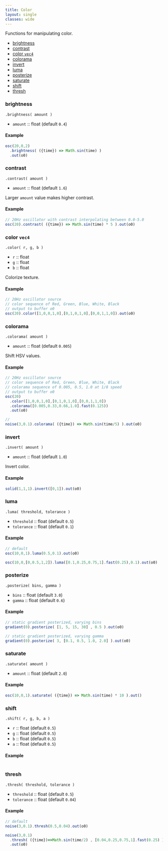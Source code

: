 ```yaml
---
title: Color
layout: single
classes: wide
---
```

Functions for manipulating color.

- [brightness](#brightness)
- [contrast](#contrast)
- [color `vec4`](#color-vec4)
- [colorama](#colorama)
- [invert](#invert)
- [luma](#luma)
- [posterize](#posterize)
- [saturate](#saturate)
- [shift](#shift)
- [thresh](#thresh)

### brightness

`.brightness( amount )`

* `amount` :: float (default `0.4`)

#### Example

```javascript
osc(20,0,2)
  .brightness( ({time}) => Math.sin(time) )
  .out(o0)
```

### contrast

`.contrast( amount )`

* `amount` :: float (default `1.6`)

Larger `amount` value makes higher contrast.

#### Example

```javascript
// 20Hz oscillator with contrast interpolating between 0.0-5.0
osc(20).contrast( ({time}) => Math.sin(time) * 5 ).out(o0)
```

### color `vec4`

`.color( r, g, b )`

* `r` :: float
* `g` :: float
* `b` :: float

Colorize texture.

#### Example

```javascript
// 20Hz oscillator source
// color sequence of Red, Green, Blue, White, Black
// output to buffer o0
osc(20).color([1,0,0,1,0],[0,1,0,1,0],[0,0,1,1,0]).out(o0)
```

### colorama

`.colorama( amount )`

* `amount` :: float (default `0.005`)

Shift HSV values.

#### Example

```javascript
// 20Hz oscillator source
// color sequence of Red, Green, Blue, White, Black
// colorama sequence of 0.005, 0.5, 1.0 at 1/8 speed
// output to buffer o0
osc(20)
  .color([1,0,0,1,0],[0,1,0,1,0],[0,0,1,1,0])
  .colorama([0.005,0.33,0.66,1.0].fast(0.125))
  .out(o0)
```

```javascript
// 
noise(3,0.1).colorama( ({time}) => Math.sin(time/5) ).out(o0)
```

### invert

`.invert( amount )`

* `amount` :: float (default `1.0`)

Invert color.

#### Example

```javascript
solid(1,1,1).invert([0,1]).out(o0)
```

### luma

`.luma( threshold, tolerance )`

* `threshold` :: float (default `0.5`)
* `tolerance` :: float (default `0.1`)

#### Example

```javascript
// default
osc(10,0,1).luma(0.5,0.1).out(o0)

osc(10,0,[0,0.5,1,2]).luma([0.1,0.25,0.75,1].fast(0.25),0.1).out(o0)
```

### posterize

`.posterize( bins, gamma )`

* `bins` :: float (default `3.0`)
* `gamma` :: float (default `0.6`)

#### Example

```javascript
// static gradient posterized, varying bins
gradient(0).posterize( [1, 5, 15, 30] , 0.5 ).out(o0)

// static gradient posterized, varying gamma
gradient(0).posterize( 3, [0.1, 0.5, 1.0, 2.0] ).out(o0)
```

### saturate

`.saturate( amount )`

* `amount` :: float (default `2.0`)

#### Example

```javascript
osc(10,0,1).saturate( ({time}) => Math.sin(time) * 10 ).out()
```

### shift

`.shift( r, g, b, a )`

* `r` :: float (default `0.5`)
* `g` :: float (default `0.5`)
* `b` :: float (default `0.5`)
* `a` :: float (default `0.5`)

#### Example

```javascript

```

### thresh

`.thresh( threshold, tolerance )`

* `threshold` :: float (default `0.5`)
* `tolerance` :: float (default `0.04`)

#### Example

```javascript
// default
noise(3,0.1).thresh(0.5,0.04).out(o0)

noise(3,0.1)
  .thresh( ({time})=>Math.sin(time/2) , [0.04,0.25,0.75,1].fast(0.25) )
  .out(o0)
```

